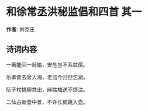 # 和徐常丞洪秘监倡和四首  其一

**作者**: 刘克庄

## 诗词内容

一著能回一局输，安危岂不系兹儒。

乐卿昔去曾入海，老监今归但乞湖。

阮子杖挑聊共出，麻姑榼送不烦沽。

二仙占断壶中景，不许长房跳入壶。

